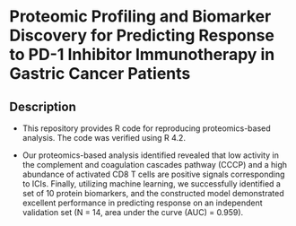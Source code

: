 # Proteomic Profiling and Biomarker Discovery for Predicting Response to PD-1 Inhibitor Immunotherapy in Gastric Cancer Patients

## Description


* This repository provides R code for reproducing proteomics-based analysis. The code was verified using R 4.2.

* Our proteomics-based analysis identified revealed that low activity in the complement and coagulation cascades pathway (CCCP) and a high abundance of activated CD8 T cells are positive signals corresponding to ICIs. Finally, utilizing machine learning, we successfully identified a set of 10 protein biomarkers, and the constructed model demonstrated excellent performance in predicting response on an independent validation set (N = 14, area under the curve (AUC) = 0.959).
